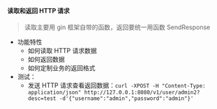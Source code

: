 #### 读取和返回 HTTP 请求
> 读取主要用 gin 框架自带的函数，返回要统一用函数 SendResponse
- 功能特性
    - 如何读取 HTTP 请求数据
    - 如何返回数据
    - 如何定制业务的返回格式
- 测试：
    - 发送 HTTP 请求查看返回数据：`curl -XPOST -H "Content-Type: application/json" http://127.0.0.1:8080/v1/user/admin2?desc=test -d'{"username":"admin","password":"admin"}'`
